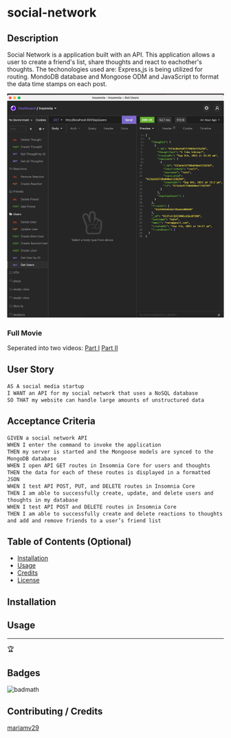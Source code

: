 # social-network
## Description 
Social Network is a application built with an API. This application allows a user to create a friend's list, share thoughts and react to eachother's thoughts. The techonologies used are: Express,js is being utilized for routing. MondoDB database and Mongoose ODM and JavaScript to format the data time stamps on each post. 


![screenshot](./assets/images/screenshot.jpg)

### Full Movie
Seperated into two videos:
[Part I](https://drive.google.com/file/d/1uglwYMsT0YC4HUGdtLoBamd28HreCoYL/view)
[Part II](https://drive.google.com/file/d/1K2I-wETeKJdWRPqvbElHHOc8kxMCDiaw/view)
## User Story

```
AS A social media startup
I WANT an API for my social network that uses a NoSQL database
SO THAT my website can handle large amounts of unstructured data
```

## Acceptance Criteria

```
GIVEN a social network API
WHEN I enter the command to invoke the application
THEN my server is started and the Mongoose models are synced to the MongoDB database
WHEN I open API GET routes in Insomnia Core for users and thoughts
THEN the data for each of these routes is displayed in a formatted JSON
WHEN I test API POST, PUT, and DELETE routes in Insomnia Core
THEN I am able to successfully create, update, and delete users and thoughts in my database
WHEN I test API POST and DELETE routes in Insomnia Core
THEN I am able to successfully create and delete reactions to thoughts and add and remove friends to a user’s friend list
```


## Table of Contents (Optional)



* [Installation](#installation)
* [Usage](#usage)
* [Credits](#credits)
* [License](#license)


## Installation





## Usage 


---

🏆 
## Badges

![badmath](https://img.shields.io/github/languages/top/nielsenjared/badmath)




## Contributing / Credits

[mariamv29](https://github.com/mariamv29/README-generator.git)
